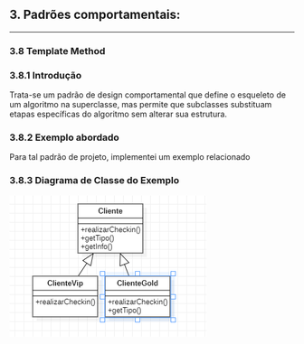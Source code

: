 ## 3. Padrões comportamentais:

---

### 3.8 Template Method

### 3.8.1 Introdução

Trata-se um padrão de design comportamental que define o esqueleto de um algoritmo na superclasse, mas permite que subclasses substituam etapas específicas do algoritmo sem alterar sua estrutura.


### 3.8.2 Exemplo abordado
Para tal padrão de projeto, implementei um exemplo relacionado

### 3.8.3 Diagrama de Classe do Exemplo
![img.png](img.png)